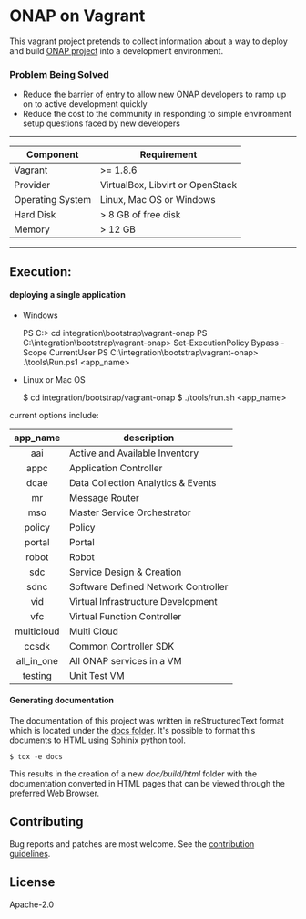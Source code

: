 # ONAP on Vagrant

This vagrant project pretends to collect information about a way to deploy
and build [ONAP project](https://www.onap.org/) into a development environment.

### Problem Being Solved

* Reduce the barrier of entry to allow new ONAP developers to ramp up on to
active development quickly
* Reduce the cost to the community in responding to simple environment setup
questions faced by new developers

---

| Component        | Requirement                           |
|------------------|---------------------------------------|
| Vagrant          | >= 1.8.6                              |
| Provider         | VirtualBox, Libvirt or OpenStack      |
| Operating System | Linux, Mac OS or Windows              |
| Hard Disk        | > 8 GB of free disk                   |
| Memory           | > 12 GB                               |

---

## Execution:

#### deploying a single application

* Windows

    PS C:\> cd integration\bootstrap\vagrant-onap
    PS C:\integration\bootstrap\vagrant-onap> Set-ExecutionPolicy Bypass -Scope CurrentUser
    PS C:\integration\bootstrap\vagrant-onap> .\tools\Run.ps1 <app_name>

* Linux or Mac OS

    $ cd integration/bootstrap/vagrant-onap
    $ ./tools/run.sh <app_name>

current options include:

| app_name   | description                         |
|:----------:|-------------------------------------|
| aai        | Active and Available Inventory      |
| appc       | Application Controller              |
| dcae       | Data Collection Analytics & Events  |
| mr         | Message Router                      |
| mso        | Master Service Orchestrator         |
| policy     | Policy                              |
| portal     | Portal                              |
| robot      | Robot                               |
| sdc        | Service Design & Creation           |
| sdnc       | Software Defined Network Controller |
| vid        | Virtual Infrastructure Development  |
| vfc        | Virtual Function Controller         |
| multicloud | Multi Cloud                         |
| ccsdk      | Common Controller SDK               |
| all_in_one | All ONAP services in a VM           |
| testing    | Unit Test VM                        |

#### Generating documentation

The documentation of this project was written in reStructuredText
format which is located under the [docs folder](../blob/master/doc/source/index.rst).
It's possible to format this documents to HTML using Sphinix python
tool.

    $ tox -e docs

This results in the creation of a new *doc/build/html* folder with
the documentation converted in HTML pages that can be viewed through
the preferred Web Browser.

## Contributing

Bug reports and patches are most welcome.
See the [contribution guidelines](CONTRIBUTING.md).

## License

Apache-2.0
